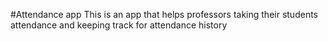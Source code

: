 #Attendance app
This is an app that helps professors taking their students attendance and keeping track for attendance history
